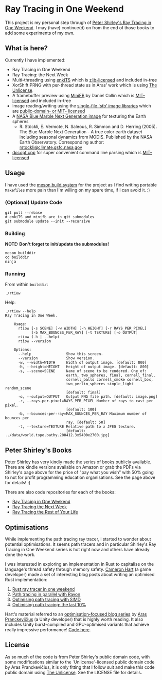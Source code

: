 # Ray Tracing in One Weekend

This project is my personal step through of [Peter Shirley's Ray Tracing in One Weekend](http://in1weekend.blogspot.com/2016/01/ray-tracing-in-one-weekend.html). I may (have) continue(d) on from the end of those books to add some experiments of my own.

## What is here?

Currently I have implemented:
* Ray Tracing in One Weekend
* Ray Tracing: the Next Week
* Multi-threading using [enkiTS](https://github.com/dougbinks/enkiTS) which is [zlib-licensed](https://github.com/dougbinks/enkiTS/blob/master/License.txt) and included in-tree
* XorShift PRNG with per-thread state as in Aras' work which is using [The Unlicense](https://github.com/aras-p/ToyPathTracer/blob/master/license.md).
* A framebuffer preview using [MiniFB](https://github.com/emoon/minifb) by Daniel Collin which is [MIT-licensed](https://github.com/emoon/minifb/blob/master/LICENSE) and included in-tree
* Image reading/writing using the [single-file 'stb' image libraries](https://github.com/nothings/stb) which are [public-domain- or MIT- licensed](https://github.com/nothings/stb#whats-the-license)
* A [NASA Blue Marble Next Generation image](https://visibleearth.nasa.gov/view.php?id=73909) for texturing the Earth spheres
    * R. Stöckli, E. Vermote, N. Saleous, R. Simmon and D. Herring (2005). The Blue Marble Next Generation - A true color earth dataset including seasonal dynamics from MODIS. Published by the NASA Earth Observatory. Corresponding author: rstockli@climate.gsfc.nasa.gov
* [docopt.cpp](https://github.com/docopt/docopt.cpp) for super convenient command line parsing which is [MIT-licensed](https://github.com/docopt/docopt.cpp/blob/master/LICENSE-MIT)

## Usage

I have used the [meson build system](https://mesonbuild.com/) for the project as I find writing portable `Makefile`s more pain than I'm willing on my spare time, if I can avoid it. :)

### (Optional) Update Code

```
git pull --rebase
# enkiTS and minifb are in git submodules
git submodule update --init --recursive
```

### Building

**NOTE: Don't forget to init/update the submodules!**
```
meson builddir
cd builddir
ninja
```

### Running

From within `builddir`:
```
./rtiow
```

Help:
```
./rtiow --help
Ray Tracing in One Week.

    Usage:
      rtiow [-s SCENE] [-w WIDTH] [-h HEIGHT] [-r RAYS_PER_PIXEL]
            [-b MAX_BOUNCES_PER_RAY] [-t TEXTURE] [-o OUTPUT]
      rtiow (-h | --help)
      rtiow --version

    Options:
      --help                Show this screen.
      --version             Show version.
      -w, --width=WIDTH     Width of output image. [default: 800]
      -h, --height=HEIGHT   Height of output image. [default: 800]
      -s, --scene=SCENE     Name of scene to be rendered. One of:
                            earth, two_spheres, final, cornell_final,
                            cornell_balls cornell_smoke cornell_box,
                            two_perlin_spheres simple_light random_scene
                            [default: final]
      -o, --output=OUTPUT   Output PNG file path. [default: image.png]
      -r, --rays-per-pixel=RAYS_PER_PIXEL Number of rays to cast per pixel.
                            [default: 100]
      -b, --bounces-per-ray=MAX_BOUNCES_PER_RAY Maximum number of bounces per
                            ray. [default: 50]
      -t, --texture=TEXTURE Relative path to a JPEG texture.
                            [default: ../data/world.topo.bathy.200412.3x5400x2700.jpg]
```

## Peter Shirley's Books

Peter Shirley has very kindly made the series of books publicly available. There are kindle versions available on Amazon or grab the PDFs via Shirley's page above for the price of "pay what you wish" with 50% going to not for profit programming education organisations. See the page above for details! :)

There are also code repositories for each of the books:
* [Ray Tracing in One Weekend](https://github.com/petershirley/raytracinginoneweekend)
* [Ray Tracing the Next Week](https://github.com/petershirley/raytracingthenextweek)
* [Ray Tracing the Rest of Your Life](https://github.com/petershirley/raytracingtherestofyourlife)

## Optimisations

While implementing the path tracing ray tracer, I started to wonder about potential optimisations. It seems path tracers and in particular Shirley's Ray Tracing in One Weekend series is hot right now and others have already done the work.

I was interested in exploring an implementation in Rust to capitalise on the language's thread safety through memory safety. [Cameron Hart](https://github.com/bitshifter) (a game developer) made a set of interesting blog posts about writing an optimised Rust implementation:
1. [Rust ray tracer in one weekend](https://bitshifter.github.io/2018/04/29/rust-ray-tracer-in-one-weekend/)
2. [Path tracing in parallel with Rayon](https://bitshifter.github.io/2018/05/07/path-tracing-in-parallel/)
3. [Optimising path tracing with SIMD](https://bitshifter.github.io/2018/06/04/simd-path-tracing/)
4. [Optimising path tracing: the last 10%](https://bitshifter.github.io/2018/06/20/the-last-10-percent/)

Hart's material referred to an [optimisation-focused blog series](http://aras-p.info/blog/2018/03/28/Daily-Pathtracer-Part-0-Intro/) by [Aras Pranckevičius](https://github.com/aras-p) (a Unity developer) that is highly worth reading. It also includes Unity burst-compiled and GPU-optimised variants that achieve really impressive performance! [Code here](https://github.com/aras-p/ToyPathTracer).

## License

As so much of the code is from Peter Shirley's public domain code, with some modifications similar to the 'Unlicense'-licensed public domain code by Aras Pranckevičius, it is only fitting that I follow suit and make this code public domain using [The Unlicense](https://unlicense.org/). See the LICENSE file for details.
